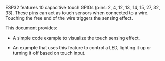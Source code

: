 
ESP32 features 10 capacitive touch GPIOs (pins: 2, 4, 12, 13, 14, 15, 27, 32, 33). These pins can act as touch sensors when connected to a wire. Touching the free end of the wire triggers the sensing effect.

This document provides:

- A simple code example to visualize the touch sensing effect.

- An example that uses this feature to control a LED, lighting it up or turning it off based on touch input.
